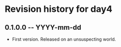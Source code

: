# Revision history for day4

## 0.1.0.0 -- YYYY-mm-dd

* First version. Released on an unsuspecting world.
